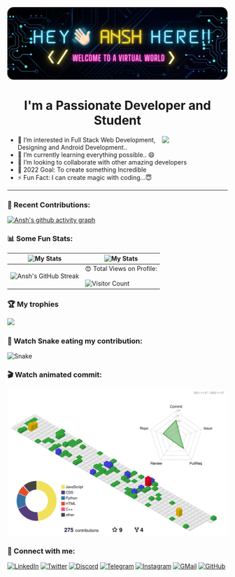 ![Header](./header-github.png)

<h1 align="center">I'm a Passionate Developer and Student</h1> 
<img src="["https://media.giphy.com/media/RbDKaczqWovIugyJmW/giphy.gif"]" width="150" align="right">

- 👀 I’m interested in Full Stack Web Development, Designing and Android Development..
- 🌱 I’m currently learning everything possible.. 😄
- 💞️ I’m looking to collaborate with other amazing developers
- 🥅 2022 Goal: To create something Incredible
- ⚡ Fun Fact: I can create magic with coding...😇

---

### 🧾 Recent Contributions:
[![Ansh's github activity graph](https://activity-graph.herokuapp.com/graph?username=aron-ansh&theme=react-dark)](https://github.com/aron-ansh/)

### 📊 Some Fun Stats:
| ![My Stats](https://github-readme-stats.vercel.app/api?username=aron-ansh&theme=midnight-purple) | ![My Stats](https://github-readme-stats.vercel.app/api/top-langs/?username=aron-ansh&theme=midnight-purple) |
| --- | --- |
| ![Ansh's GitHub Streak](https://github-readme-streak-stats.herokuapp.com/?user=aron-ansh&theme=vision-friendly-dark) | 😍 Total Views on Profile:<br><br> ![Visitor Count](https://profile-counter.glitch.me/aron-ansh/count.svg) |


### 🏆 My trophies

<img height="180" src="https://github-profile-trophy.vercel.app/?username=ShishirShekhar&column=8&theme=algolia&no-frame=true"/>

### 🐍 Watch Snake eating my contribution:
![Snake](https://github.com/ShishirShekhar/ShishirShekhar/blob/output/github-contribution-grid-snake.svg)

### 🎬 Watch animated commit:
![](./profile-3d-contrib/profile-gitblock.svg)


### 🤝 Connect with me:

[![LinkedIn](https://img.shields.io/badge/LinkedIn-0077B5?style=for-the-badge&logo=linkedin&logoColor=white)](https://www.linkedin.com/in/shishir-shekhar/)
[![Twitter](https://img.shields.io/badge/Twitter-1DA1F2?style=for-the-badge&logo=twitter&logoColor=white)](https://twitter.com/ShishirShekha12)
[![Discord](https://img.shields.io/badge/Discord-7289DA?style=for-the-badge&logo=discord&logoColor=white)](https://discordapp.com/users/740247432943894599)
[![Telegram](https://img.shields.io/badge/Telegram-2CA5E0?style=for-the-badge&logo=telegram&logoColor=white)](https://t.me/Shishir_Shekhar)
[![Instagram](https://img.shields.io/badge/Instagram-E4405F?style=for-the-badge&logo=instagram&logoColor=white)](https://www.instagram.com/shishirshekharpathak/)
[![GMail](https://img.shields.io/badge/Gmail-D14836?style=for-the-badge&logo=gmail&logoColor=white)](mailto:sspdav02@gmail.com)
[![GitHub](https://img.shields.io/badge/GitHub-100000?style=for-the-badge&logo=github&logoColor=white)](https://github.com/ShishirShekhar)

